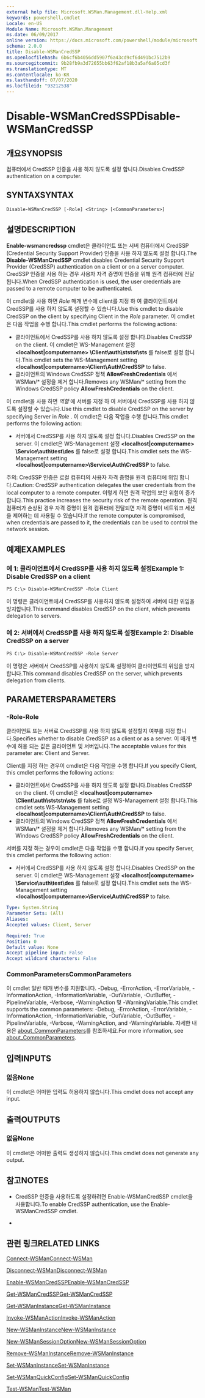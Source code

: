 ```yaml
---
external help file: Microsoft.WSMan.Management.dll-Help.xml
keywords: powershell,cmdlet
Locale: en-US
Module Name: Microsoft.WSMan.Management
ms.date: 06/09/2017
online version: https://docs.microsoft.com/powershell/module/microsoft.wsman.management/disable-wsmancredssp?view=powershell-6&WT.mc_id=ps-gethelp
schema: 2.0.0
title: Disable-WSManCredSSP
ms.openlocfilehash: 6b6cf6b4056dd5907f6a43cd9cf6d491bc7512b9
ms.sourcegitcommit: 9b28fb9a3d72655bb63f62af18b3a5af6a05cd3f
ms.translationtype: MT
ms.contentlocale: ko-KR
ms.lasthandoff: 07/07/2020
ms.locfileid: "93212538"
---
```

# <span data-ttu-id="07322-103">Disable-WSManCredSSP</span><span class="sxs-lookup"><span data-stu-id="07322-103">Disable-WSManCredSSP</span></span>

## <span data-ttu-id="07322-104">개요</span><span class="sxs-lookup"><span data-stu-id="07322-104">SYNOPSIS</span></span>
<span data-ttu-id="07322-105">컴퓨터에서 CredSSP 인증을 사용 하지 않도록 설정 합니다.</span><span class="sxs-lookup"><span data-stu-id="07322-105">Disables CredSSP authentication on a computer.</span></span>

## <span data-ttu-id="07322-106">SYNTAX</span><span class="sxs-lookup"><span data-stu-id="07322-106">SYNTAX</span></span>

```
Disable-WSManCredSSP [-Role] <String> [<CommonParameters>]
```

## <span data-ttu-id="07322-107">설명</span><span class="sxs-lookup"><span data-stu-id="07322-107">DESCRIPTION</span></span>
<span data-ttu-id="07322-108">**Enable-wsmancredssp** cmdlet은 클라이언트 또는 서버 컴퓨터에서 CredSSP (Credential Security Support Provider) 인증을 사용 하지 않도록 설정 합니다.</span><span class="sxs-lookup"><span data-stu-id="07322-108">The **Disable-WSManCredSSP** cmdlet disables Credential Security Support Provider (CredSSP) authentication on a client or on a server computer.</span></span>
<span data-ttu-id="07322-109">CredSSP 인증을 사용 하는 경우 사용자 자격 증명이 인증을 위해 원격 컴퓨터에 전달 됩니다.</span><span class="sxs-lookup"><span data-stu-id="07322-109">When CredSSP authentication is used, the user credentials are passed to a remote computer to be authenticated.</span></span>

<span data-ttu-id="07322-110">이 cmdlet을 사용 하면 *Role* 매개 변수에 client를 지정 하 여 클라이언트에서 CredSSP를 사용 하지 않도록 설정할 수 있습니다.</span><span class="sxs-lookup"><span data-stu-id="07322-110">Use this cmdlet to disable CredSSP on the client by specifying Client in the *Role* parameter.</span></span>
<span data-ttu-id="07322-111">이 cmdlet은 다음 작업을 수행 합니다.</span><span class="sxs-lookup"><span data-stu-id="07322-111">This cmdlet performs the following actions:</span></span>

- <span data-ttu-id="07322-112">클라이언트에서 CredSSP를 사용 하지 않도록 설정 합니다.</span><span class="sxs-lookup"><span data-stu-id="07322-112">Disables CredSSP on the client.</span></span> <span data-ttu-id="07322-113">이 cmdlet은 WS-Management 설정 **\<localhost|computername\> \Client\auth\ststst\sts** 를 false로 설정 합니다.</span><span class="sxs-lookup"><span data-stu-id="07322-113">This cmdlet sets the WS-Management setting **\<localhost|computername\>\Client\Auth\CredSSP** to false.</span></span>
- <span data-ttu-id="07322-114">클라이언트의 Windows CredSSP 정책 **AllowFreshCredentials** 에서 WSMan/\* 설정을 제거 합니다.</span><span class="sxs-lookup"><span data-stu-id="07322-114">Removes any WSMan/\* setting from the Windows CredSSP policy **AllowFreshCredentials** on the client.</span></span>

<span data-ttu-id="07322-115">이 cmdlet을 사용 하면 *역할* 에 서버를 지정 하 여 서버에서 CredSSP를 사용 하지 않도록 설정할 수 있습니다.</span><span class="sxs-lookup"><span data-stu-id="07322-115">Use this cmdlet to disable CredSSP on the server by specifying Server in *Role* .</span></span>
<span data-ttu-id="07322-116">이 cmdlet은 다음 작업을 수행 합니다.</span><span class="sxs-lookup"><span data-stu-id="07322-116">This cmdlet performs the following action:</span></span>

- <span data-ttu-id="07322-117">서버에서 CredSSP를 사용 하지 않도록 설정 합니다.</span><span class="sxs-lookup"><span data-stu-id="07322-117">Disables CredSSP on the server.</span></span> <span data-ttu-id="07322-118">이 cmdlet은 WS-Management 설정 **\<localhost|computername\> \Service\auth\test\des** 를 false로 설정 합니다.</span><span class="sxs-lookup"><span data-stu-id="07322-118">This cmdlet sets the WS-Management setting **\<localhost|computername\>\Service\Auth\CredSSP** to false.</span></span>

<span data-ttu-id="07322-119">주의: CredSSP 인증은 로컬 컴퓨터의 사용자 자격 증명을 원격 컴퓨터에 위임 합니다.</span><span class="sxs-lookup"><span data-stu-id="07322-119">Caution: CredSSP authentication delegates the user credentials from the local computer to a remote computer.</span></span>
<span data-ttu-id="07322-120">이렇게 하면 원격 작업의 보안 위험이 증가합니다.</span><span class="sxs-lookup"><span data-stu-id="07322-120">This practice increases the security risk of the remote operation.</span></span>
<span data-ttu-id="07322-121">원격 컴퓨터가 손상된 경우 자격 증명이 원격 컴퓨터에 전달되면 자격 증명이 네트워크 세션을 제어하는 데 사용될 수 있습니다.</span><span class="sxs-lookup"><span data-stu-id="07322-121">If the remote computer is compromised, when credentials are passed to it, the credentials can be used to control the network session.</span></span>

## <span data-ttu-id="07322-122">예제</span><span class="sxs-lookup"><span data-stu-id="07322-122">EXAMPLES</span></span>

### <span data-ttu-id="07322-123">예 1: 클라이언트에서 CredSSP를 사용 하지 않도록 설정</span><span class="sxs-lookup"><span data-stu-id="07322-123">Example 1: Disable CredSSP on a client</span></span>

```
PS C:\> Disable-WSManCredSSP -Role Client
```

<span data-ttu-id="07322-124">이 명령은 클라이언트에서 CredSSP를 사용하지 않도록 설정하여 서버에 대한 위임을 방지합니다.</span><span class="sxs-lookup"><span data-stu-id="07322-124">This command disables CredSSP on the client, which prevents delegation to servers.</span></span>

### <span data-ttu-id="07322-125">예 2: 서버에서 CredSSP를 사용 하지 않도록 설정</span><span class="sxs-lookup"><span data-stu-id="07322-125">Example 2: Disable CredSSP on a server</span></span>

```
PS C:\> Disable-WSManCredSSP -Role Server
```

<span data-ttu-id="07322-126">이 명령은 서버에서 CredSSP를 사용하지 않도록 설정하여 클라이언트의 위임을 방지합니다.</span><span class="sxs-lookup"><span data-stu-id="07322-126">This command disables CredSSP on the server, which prevents delegation from clients.</span></span>

## <span data-ttu-id="07322-127">PARAMETERS</span><span class="sxs-lookup"><span data-stu-id="07322-127">PARAMETERS</span></span>

### <span data-ttu-id="07322-128">-Role</span><span class="sxs-lookup"><span data-stu-id="07322-128">-Role</span></span>
<span data-ttu-id="07322-129">클라이언트 또는 서버로 CredSSP를 사용 하지 않도록 설정할지 여부를 지정 합니다.</span><span class="sxs-lookup"><span data-stu-id="07322-129">Specifies whether to disable CredSSP as a client or as a server.</span></span>
<span data-ttu-id="07322-130">이 매개 변수에 허용 되는 값은 클라이언트 및 서버입니다.</span><span class="sxs-lookup"><span data-stu-id="07322-130">The acceptable values for this parameter are: Client and Server.</span></span>

<span data-ttu-id="07322-131">Client를 지정 하는 경우이 cmdlet은 다음 작업을 수행 합니다.</span><span class="sxs-lookup"><span data-stu-id="07322-131">If you specify Client, this cmdlet performs the following actions:</span></span>

- <span data-ttu-id="07322-132">클라이언트에서 CredSSP를 사용 하지 않도록 설정 합니다.</span><span class="sxs-lookup"><span data-stu-id="07322-132">Disables CredSSP on the client.</span></span> <span data-ttu-id="07322-133">이 cmdlet은 **\<localhost|computername\> \Client\auth\stststn\sts** 를 false로 설정 WS-Management 설정 합니다.</span><span class="sxs-lookup"><span data-stu-id="07322-133">This cmdlet sets WS-Management setting **\<localhost|computername\>\Client\Auth\CredSSP** to false.</span></span>
- <span data-ttu-id="07322-134">클라이언트의 Windows CredSSP 정책 **AllowFreshCredentials** 에서 WSMan/\* 설정을 제거 합니다.</span><span class="sxs-lookup"><span data-stu-id="07322-134">Removes any WSMan/\* setting from the Windows CredSSP policy **AllowFreshCredentials** on the client.</span></span>

<span data-ttu-id="07322-135">서버를 지정 하는 경우이 cmdlet은 다음 작업을 수행 합니다.</span><span class="sxs-lookup"><span data-stu-id="07322-135">If you specify Server, this cmdlet performs the following action:</span></span>

- <span data-ttu-id="07322-136">서버에서 CredSSP를 사용 하지 않도록 설정 합니다.</span><span class="sxs-lookup"><span data-stu-id="07322-136">Disables CredSSP on the server.</span></span> <span data-ttu-id="07322-137">이 cmdlet은 WS-Management 설정 **\<localhost|computername\> \Service\auth\test\des** 를 false로 설정 합니다.</span><span class="sxs-lookup"><span data-stu-id="07322-137">This cmdlet sets the WS-Management setting **\<localhost|computername\>\Service\Auth\CredSSP** to false.</span></span>

```yaml
Type: System.String
Parameter Sets: (All)
Aliases:
Accepted values: Client, Server

Required: True
Position: 0
Default value: None
Accept pipeline input: False
Accept wildcard characters: False
```

### <span data-ttu-id="07322-138">CommonParameters</span><span class="sxs-lookup"><span data-stu-id="07322-138">CommonParameters</span></span>
<span data-ttu-id="07322-139">이 cmdlet 일반 매개 변수를 지원합니다. -Debug, -ErrorAction, -ErrorVariable, -InformationAction, -InformationVariable, -OutVariable, -OutBuffer, -PipelineVariable, -Verbose, -WarningAction 및 -WarningVariable.</span><span class="sxs-lookup"><span data-stu-id="07322-139">This cmdlet supports the common parameters: -Debug, -ErrorAction, -ErrorVariable, -InformationAction, -InformationVariable, -OutVariable, -OutBuffer, -PipelineVariable, -Verbose, -WarningAction, and -WarningVariable.</span></span> <span data-ttu-id="07322-140">자세한 내용은 [about_CommonParameters](https://go.microsoft.com/fwlink/?LinkID=113216)를 참조하세요.</span><span class="sxs-lookup"><span data-stu-id="07322-140">For more information, see [about_CommonParameters](https://go.microsoft.com/fwlink/?LinkID=113216).</span></span>

## <span data-ttu-id="07322-141">입력</span><span class="sxs-lookup"><span data-stu-id="07322-141">INPUTS</span></span>

### <span data-ttu-id="07322-142">없음</span><span class="sxs-lookup"><span data-stu-id="07322-142">None</span></span>
<span data-ttu-id="07322-143">이 cmdlet은 어떠한 입력도 허용하지 않습니다.</span><span class="sxs-lookup"><span data-stu-id="07322-143">This cmdlet does not accept any input.</span></span>

## <span data-ttu-id="07322-144">출력</span><span class="sxs-lookup"><span data-stu-id="07322-144">OUTPUTS</span></span>

### <span data-ttu-id="07322-145">없음</span><span class="sxs-lookup"><span data-stu-id="07322-145">None</span></span>
<span data-ttu-id="07322-146">이 cmdlet은 어떠한 출력도 생성하지 않습니다.</span><span class="sxs-lookup"><span data-stu-id="07322-146">This cmdlet does not generate any output.</span></span>

## <span data-ttu-id="07322-147">참고</span><span class="sxs-lookup"><span data-stu-id="07322-147">NOTES</span></span>

* <span data-ttu-id="07322-148">CredSSP 인증을 사용하도록 설정하려면 Enable-WSManCredSSP cmdlet을 사용합니다.</span><span class="sxs-lookup"><span data-stu-id="07322-148">To enable CredSSP authentication, use the Enable-WSManCredSSP cmdlet.</span></span>

*

## <span data-ttu-id="07322-149">관련 링크</span><span class="sxs-lookup"><span data-stu-id="07322-149">RELATED LINKS</span></span>

[<span data-ttu-id="07322-150">Connect-WSMan</span><span class="sxs-lookup"><span data-stu-id="07322-150">Connect-WSMan</span></span>](Connect-WSMan.md)

[<span data-ttu-id="07322-151">Disconnect-WSMan</span><span class="sxs-lookup"><span data-stu-id="07322-151">Disconnect-WSMan</span></span>](Disconnect-WSMan.md)

[<span data-ttu-id="07322-152">Enable-WSManCredSSP</span><span class="sxs-lookup"><span data-stu-id="07322-152">Enable-WSManCredSSP</span></span>](Enable-WSManCredSSP.md)

[<span data-ttu-id="07322-153">Get-WSManCredSSP</span><span class="sxs-lookup"><span data-stu-id="07322-153">Get-WSManCredSSP</span></span>](Get-WSManCredSSP.md)

[<span data-ttu-id="07322-154">Get-WSManInstance</span><span class="sxs-lookup"><span data-stu-id="07322-154">Get-WSManInstance</span></span>](Get-WSManInstance.md)

[<span data-ttu-id="07322-155">Invoke-WSManAction</span><span class="sxs-lookup"><span data-stu-id="07322-155">Invoke-WSManAction</span></span>](Invoke-WSManAction.md)

[<span data-ttu-id="07322-156">New-WSManInstance</span><span class="sxs-lookup"><span data-stu-id="07322-156">New-WSManInstance</span></span>](New-WSManInstance.md)

[<span data-ttu-id="07322-157">New-WSManSessionOption</span><span class="sxs-lookup"><span data-stu-id="07322-157">New-WSManSessionOption</span></span>](New-WSManSessionOption.md)

[<span data-ttu-id="07322-158">Remove-WSManInstance</span><span class="sxs-lookup"><span data-stu-id="07322-158">Remove-WSManInstance</span></span>](Remove-WSManInstance.md)

[<span data-ttu-id="07322-159">Set-WSManInstance</span><span class="sxs-lookup"><span data-stu-id="07322-159">Set-WSManInstance</span></span>](Set-WSManInstance.md)

[<span data-ttu-id="07322-160">Set-WSManQuickConfig</span><span class="sxs-lookup"><span data-stu-id="07322-160">Set-WSManQuickConfig</span></span>](Set-WSManQuickConfig.md)

[<span data-ttu-id="07322-161">Test-WSMan</span><span class="sxs-lookup"><span data-stu-id="07322-161">Test-WSMan</span></span>](Test-WSMan.md)
